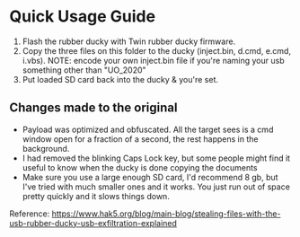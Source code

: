 # Quick Usage Guide

1) Flash the rubber ducky with Twin rubber ducky firmware.
2) Copy the three files on this folder to the ducky (inject.bin, d.cmd, e.cmd, i.vbs). 
    NOTE: encode your own inject.bin file if you're naming your usb something other than "UO_2020"
3) Put loaded SD card back into the ducky & you're set.

## Changes made to the original
- Payload was optimized and obfuscated. All the target sees is a cmd window open for a fraction of a 
second, the rest happens in the background.
- I had removed the blinking Caps Lock key, but some people might find it useful to know when the ducky
is done copying the documents
- Make sure you use a large enough SD card, I'd recommend 8 gb, but I've tried with much smaller ones
and it works. You just run out of space pretty quickly and it slows things down.

Reference: https://www.hak5.org/blog/main-blog/stealing-files-with-the-usb-rubber-ducky-usb-exfiltration-explained

